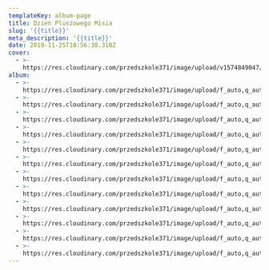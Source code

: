 ```yaml
---
templateKey: album-page
title: Dzień Pluszowego Misia
slug: '{{title}}'
meta_description: '{{title}}'
date: 2019-11-25T10:56:38.310Z
cover: 
  - >-
    https://res.cloudinary.com/przedszkole371/image/upload/v1574849047/Albumy%20zdj%C4%99%C4%87/2019/Dzie%C5%84%20Pluszowego%20Misia/cfhbwcceqos4bvr9rjq5.jpg
album:
  - >-
    https://res.cloudinary.com/przedszkole371/image/upload/f_auto,q_auto/c_fill,w_1200/v1574849082/Albumy%20zdj%C4%99%C4%87/2019/Dzie%C5%84%20Pluszowego%20Misia/llb3gfuifiegt06vpype.jpg
  - >-
    https://res.cloudinary.com/przedszkole371/image/upload/f_auto,q_auto/c_fill,w_1200/v1574849071/Albumy%20zdj%C4%99%C4%87/2019/Dzie%C5%84%20Pluszowego%20Misia/mepdjshkwn9ysqwzjlrm.jpg
  - >-
    https://res.cloudinary.com/przedszkole371/image/upload/f_auto,q_auto/c_fill,w_1200/v1574849069/Albumy%20zdj%C4%99%C4%87/2019/Dzie%C5%84%20Pluszowego%20Misia/f1atqzstowztklt1nv9t.jpg
  - >-
    https://res.cloudinary.com/przedszkole371/image/upload/f_auto,q_auto/c_fill,w_1200/v1574849062/Albumy%20zdj%C4%99%C4%87/2019/Dzie%C5%84%20Pluszowego%20Misia/zlvo5rxmqzioggb0bdfe.jpg
  - >-
    https://res.cloudinary.com/przedszkole371/image/upload/f_auto,q_auto/c_fill,w_1200/v1574849060/Albumy%20zdj%C4%99%C4%87/2019/Dzie%C5%84%20Pluszowego%20Misia/wx4zkf2ibvrscyknsvmi.jpg
  - >-
    https://res.cloudinary.com/przedszkole371/image/upload/f_auto,q_auto/c_fill,w_1200/v1574849060/Albumy%20zdj%C4%99%C4%87/2019/Dzie%C5%84%20Pluszowego%20Misia/qrjy0df6gvdy6tchmiia.jpg
  - >-
    https://res.cloudinary.com/przedszkole371/image/upload/f_auto,q_auto/c_fill,w_1200/v1574849059/Albumy%20zdj%C4%99%C4%87/2019/Dzie%C5%84%20Pluszowego%20Misia/pchtt6u1j8vrf4ut5tku.jpg
  - >-
    https://res.cloudinary.com/przedszkole371/image/upload/f_auto,q_auto/c_fill,w_1200/v1574849048/Albumy%20zdj%C4%99%C4%87/2019/Dzie%C5%84%20Pluszowego%20Misia/rymcbqvytlzn1fxlrrmi.jpg
  - >-
    https://res.cloudinary.com/przedszkole371/image/upload/f_auto,q_auto/c_fill,w_1200/v1574849047/Albumy%20zdj%C4%99%C4%87/2019/Dzie%C5%84%20Pluszowego%20Misia/cfhbwcceqos4bvr9rjq5.jpg
  - >-
    https://res.cloudinary.com/przedszkole371/image/upload/f_auto,q_auto/c_fill,w_1200/v1574849018/Albumy%20zdj%C4%99%C4%87/2019/Dzie%C5%84%20Pluszowego%20Misia/kncwf4jfiwr9k6sq0imx.jpg
  - >-
    https://res.cloudinary.com/przedszkole371/image/upload/f_auto,q_auto/c_fill,w_1200/v1574849002/Albumy%20zdj%C4%99%C4%87/2019/Dzie%C5%84%20Pluszowego%20Misia/jepuqor4hh6ghmwjuqfj.jpg
  - >-
    https://res.cloudinary.com/przedszkole371/image/upload/f_auto,q_auto/c_fill,w_1200/v1574849035/Albumy%20zdj%C4%99%C4%87/2019/Dzie%C5%84%20Pluszowego%20Misia/cz2o6z6w5benlqkomgn5.jpg
---
```


